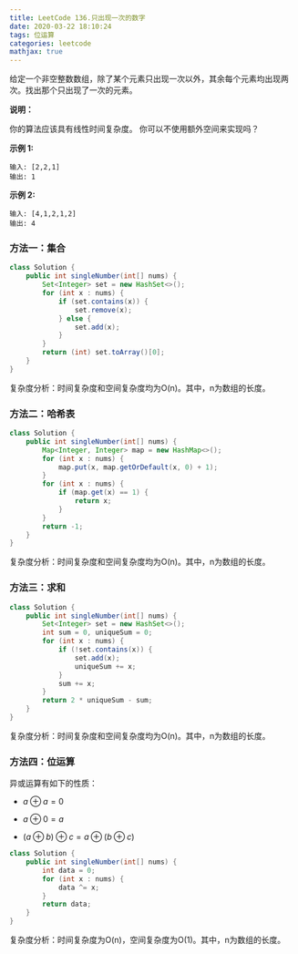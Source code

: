 ```yaml
---
title: LeetCode 136.只出现一次的数字
date: 2020-03-22 18:10:24
tags: 位运算
categories: leetcode
mathjax: true
---
```


给定一个非空整数数组，除了某个元素只出现一次以外，其余每个元素均出现两次。找出那个只出现了一次的元素。

<!--more-->

**说明：**

你的算法应该具有线性时间复杂度。 你可以不使用额外空间来实现吗？

**示例 1:**

```
输入: [2,2,1]
输出: 1
```

**示例 2:**

```
输入: [4,1,2,1,2]
输出: 4
```

### 方法一：集合

```java
class Solution {
    public int singleNumber(int[] nums) {
        Set<Integer> set = new HashSet<>();
        for (int x : nums) {
            if (set.contains(x)) {
                set.remove(x);
            } else {
                set.add(x);
            }
        }
        return (int) set.toArray()[0];
    }
}
```

复杂度分析：时间复杂度和空间复杂度均为O(n)。其中，n为数组的长度。

### 方法二：哈希表

```java
class Solution {
    public int singleNumber(int[] nums) {
        Map<Integer, Integer> map = new HashMap<>();
        for (int x : nums) {
            map.put(x, map.getOrDefault(x, 0) + 1);
        }
        for (int x : nums) {
            if (map.get(x) == 1) {
                return x;
            }
        }
        return -1;
    }
}
```

复杂度分析：时间复杂度和空间复杂度均为O(n)。其中，n为数组的长度。

### 方法三：求和

```java
class Solution {
    public int singleNumber(int[] nums) {
        Set<Integer> set = new HashSet<>();
        int sum = 0, uniqueSum = 0;
        for (int x : nums) {
            if (!set.contains(x)) {
                set.add(x);
                uniqueSum += x;
            }
            sum += x;
        }
        return 2 * uniqueSum - sum;
    }
}
```

复杂度分析：时间复杂度和空间复杂度均为O(n)。其中，n为数组的长度。

### 方法四：位运算

异或运算有如下的性质：

* $a \oplus a = 0$

* $a \oplus 0 = a$
* $(a \oplus b) \oplus c = a \oplus (b \oplus c)$

```java
class Solution {
    public int singleNumber(int[] nums) {
        int data = 0;
        for (int x : nums) {
            data ^= x;
        }
        return data;
    }
}
```

复杂度分析：时间复杂度为O(n)，空间复杂度为O(1)。其中，n为数组的长度。